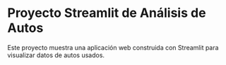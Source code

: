 # Proyecto Streamlit de Análisis de Autos
Este proyecto muestra una aplicación web construida con Streamlit para visualizar datos de autos usados.
